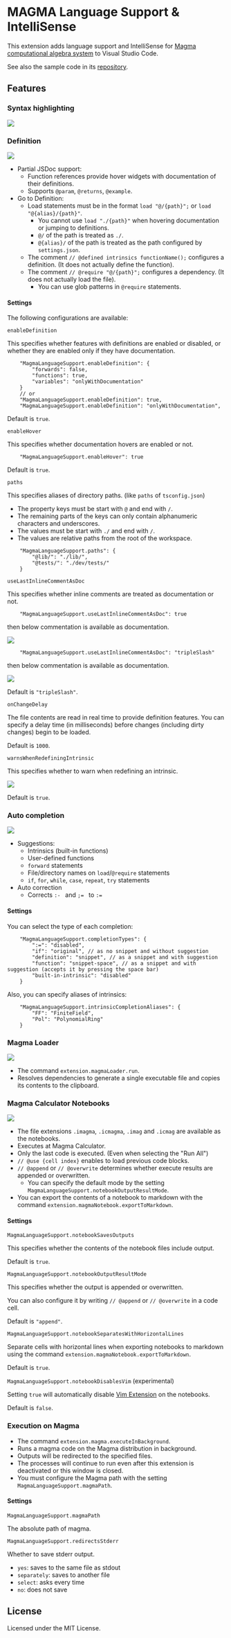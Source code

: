 
# MAGMA Language Support & IntelliSense

This extension adds language support and IntelliSense for [Magma computational algebra system](http://magma.maths.usyd.edu.au/magma/) to Visual Studio Code.

See also the sample code in its [repository](https://github.com/usuke1726/MagmaLanguageSupport).

## Features

### Syntax highlighting

![](./images/docs/Syntax-highlight.png)

### Definition

![](./images/docs/Definition_Hover.gif)

- Partial JSDoc support:
    - Function references provide hover widgets with documentation of their definitions.
    - Supports `@param`, `@returns`, `@example`.
- Go to Definition:
    - Load statements must be in the format `load "@/{path}";` or `load "@{alias}/{path}"`.
        - You cannot use `load "./{path}"` when hovering documentation or jumping to definitions.
        - `@/` of the path is treated as `./`.
        - `@{alias}/` of the path is treated as the path configured by `settings.json`.
    - The comment `// @defined intrinsics functionName();` configures a definition. (It does not actually define the function).
    - The comment `// @require "@/{path}";` configures a dependency. (It does not actually load the file).
        - You can use glob patterns in `@require` statements.

#### Settings

The following configurations are available:

`enableDefinition`

This specifies whether features with definitions are enabled or disabled, or whether they are enabled only if they have documentation.

```jsonc
    "MagmaLanguageSupport.enableDefinition": {
        "forwards": false,
        "functions": true,
        "variables": "onlyWithDocumentation"
    }
    // or
    "MagmaLanguageSupport.enableDefinition": true,
    "MagmaLanguageSupport.enableDefinition": "onlyWithDocumentation",
```

Default is `true`.

`enableHover`

This specifies whether documentation hovers are enabled or not.

```jsonc
    "MagmaLanguageSupport.enableHover": true
```

Default is `true`.

`paths`

This specifies aliases of directory paths. (like `paths` of `tsconfig.json`)

- The property keys must be start with `@` and end with `/`.
- The remaining parts of the keys can only contain alphanumeric characters and underscores.
- The values must be start with `./` and end with `/`.
- The values are relative paths from the root of the workspace.

```jsonc
    "MagmaLanguageSupport.paths": {
        "@lib/": "./lib/",
        "@tests/": "./dev/tests/"
    }
```

`useLastInlineCommentAsDoc`

This specifies whether inline comments are treated as documentation or not.

```jsonc
    "MagmaLanguageSupport.useLastInlineCommentAsDoc": true
```

then below commentation is available as documentation.

![](./images/docs/one-line-comment.png)

```jsonc
    "MagmaLanguageSupport.useLastInlineCommentAsDoc": "tripleSlash"
```

then below commentation is available as documentation.

![](./images/docs/one-line-comment-triple-slash.png)

Default is `"tripleSlash"`.

`onChangeDelay`

The file contents are read in real time to provide definition features.
You can specify a delay time (in milliseconds) before changes (including dirty changes) begin to be loaded.

Default is `1000`.

`warnsWhenRedefiningIntrinsic`

This specifies whether to warn when redefining an intrinsic.

![](./images/docs/redefining-warning.png)

Default is `true`.

### Auto completion

![](./images/docs/Completion.gif)

- Suggestions:
    - Intrinsics (built-in functions)
    - User-defined functions
    - `forward` statements
    - File/directory names on `load`/`@require` statements
    - `if`, `for`, `while`, `case`, `repeat`, `try` statements
- Auto correction
    - Corrects `:- ` and `;= ` to `:= `

#### Settings

You can select the type of each completion:

```jsonc
    "MagmaLanguageSupport.completionTypes": {
        ":=": "disabled",
        "if": "original", // as no snippet and without suggestion
        "definition": "snippet", // as a snippet and with suggestion
        "function": "snippet-space", // as a snippet and with suggestion (accepts it by pressing the space bar)
        "built-in-intrinsic": "disabled"
    }
```

Also, you can specify aliases of intrinsics:

```jsonc
    "MagmaLanguageSupport.intrinsicCompletionAliases": {
        "FF": "FiniteField",
        "Pol": "PolynomialRing"
    }
```

### Magma Loader

![](./images/docs/MagmaLoader.gif)

- The command `extension.magmaLoader.run`.
- Resolves dependencies to generate a single executable file and copies its contents to the clipboard.

### Magma Calculator Notebooks

![](./images/docs/Notebook.gif)

- The file extensions `.imagma`, `.icmagma`, `.imag` and `.icmag` are available as the notebooks.
- Executes at Magma Calculator.
- Only the last code is executed. (Even when selecting the "Run All")
- `// @use {cell index}` enables to load previous code blocks.
- `// @append` or `// @overwrite` determines whether execute results are appended or overwritten.
    - You can specify the default mode by the setting `MagmaLanguageSupport.notebookOutputResultMode`.
- You can export the contents of a notebook to markdown with the command `extension.magmaNotebook.exportToMarkdown`.

#### Settings

`MagmaLanguageSupport.notebookSavesOutputs`

This specifies whether the contents of the notebook files include output.

Default is `true`.

`MagmaLanguageSupport.notebookOutputResultMode`

This specifies whether the output is appended or overwritten.

You can also configure it by writing `// @append` or `// @overwrite` in a code cell.

Default is `"append"`.

`MagmaLanguageSupport.notebookSeparatesWithHorizontalLines`

Separate cells with horizontal lines when exporting notebooks to markdown using the command `extension.magmaNotebook.exportToMarkdown`.

Default is `true`.

`MagmaLanguageSupport.notebookDisablesVim` (experimental)

Setting `true` will automatically disable [Vim Extension](https://marketplace.visualstudio.com/items?itemName=vscodevim.vim) on the notebooks.

Default is `false`.

### Execution on Magma

- The command `extension.magma.executeInBackground`.
- Runs a magma code on the Magma distribution in background.
- Outputs will be redirected to the specified files.
- The processes will continue to run even after this extension is deactivated or this window is closed.
- You must configure the Magma path with the setting `MagmaLanguageSupport.magmaPath`.

#### Settings

`MagmaLanguageSupport.magmaPath`

The absolute path of magma.

`MagmaLanguageSupport.redirectsStderr`

Whether to save stderr output.

- `yes`: saves to the same file as stdout
- `separately`: saves to another file
- `select`: asks every time
- `no`: does not save

## License

Licensed under the MIT License.
